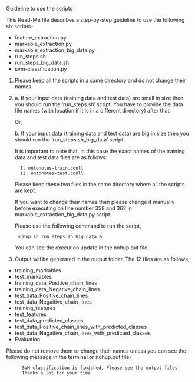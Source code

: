 Guideline to use the scripts

This Read-Me file describes a step-by-step guideline to use the following six scripts-

* feature_extraction.py
* markable_extraction.py
* markable_extraction_big_data.py
* run_steps.sh
* run_steps_big_data.sh
* svm-classification.py

1. Please keep all the scripts in a same directory and do not change their names. 


2. a. If your input data (training data and test data) are small in size then you should run the ‘run_steps.sh’ script. You have to provide the data file names (with location if it is in a different directory) after that.
      
      Or,
   
   b. If your input data (training data and test data) are big in size then you should run the ‘run_steps.sh_big_data’ script. 
   
   It is important to note that, in this case the exact names of the training data and test data files are as follows:
      
         I. ontonotes-train.conll
         II. ontonotes-test.conll
         
      Please keep these two files in the same directory where all the scripts are kept. 
      
      If you want to change their names then please change it manually before executing on line number 358 and 362 in markable_extraction_big_data.py script.
      
      Please use the following command to run the script,
      
        nohup sh run_steps.sh_big_data &

      You can see the execution update in the nohup.out file.

3. Output will be generated in the output folder. The 12 files are as follows,

* training_markables
* test_markables
* training_data_Positive_chain_lines
* training_data_Negative_chain_lines
* test_data_Positive_chain_lines
* test_data_Negaitive_chain_lines
* training_features
* test_features
* test_data_predicted_classes
* test_data_Positive_chain_lines_with_predicted_classes
* test_data_Negaitive_chain_lines_with_predicted_classes
* Evaluation

Please do not remove them or change their names unless you can see the following message in the terminal or nohup.out file-

          SVM classification is finished, Please see the output files
          Thanks a lot for your time
